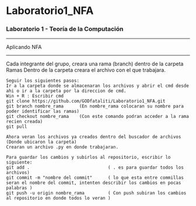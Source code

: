 # Laboratorio1_NFA

### Laboratorio 1 - Teoría de la Computación
---
 Aplicando NFA
***
 Cada integrante del grupo, creara una rama (branch) dentro de la carpeta Ramas
 Dentro de la carpeta creara el archivo con el que trabajara.
 
 ```
 Seguir los siguientes pasos:
 Ir a la carpeta donde se almacenaran los archivos y abrir el cmd desde ahi o ir a la carpeta por la direccion de cmd.
 Win + R : Escribir cmd
 git clone https://github.com/GODfataliti/Laboratorio1_NFA.git
 git branch nombre_rama      (En nombre_rama colocaran su nombre para poder identificar las ramas)
 git checkout nombre_rama    (Con este comando podran acceder a la rama recien creada)
 git pull
 
 Ahora veran los archivos ya creados dentro del buscador de archivos (Donde ubicaron la carpeta)
 Crearan un archivo .py en donde trabajaran.
 
 Para guardar los cambios y subirlos al repositorio, escribir lo siguiente:
 git add .                              ( . es para guardar todos los archivos)
 git commit -m "nombre del commit"      ( lo que esta entre commillas seran el nombre del commit, intenten describir los cambios en pocas palabras )
 git push -u origin nombre_rama         ( Con push subiran los cambios al repositorio en donde todos lo veran )
 
 ```

